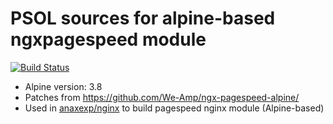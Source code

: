 # PSOL sources for alpine-based ngxpagespeed module 

[![Build Status](https://travis-ci.com/anaxexp/nginx-alpine-psol.svg?branch=master)](https://travis-ci.com/anaxexp/nginx-alpine-psol)

* Alpine version: 3.8
* Patches from https://github.com/We-Amp/ngx-pagespeed-alpine/
* Used in [anaxexp/nginx](https://github.com/anaxexp/nginx) to build pagespeed nginx module (Alpine-based)

